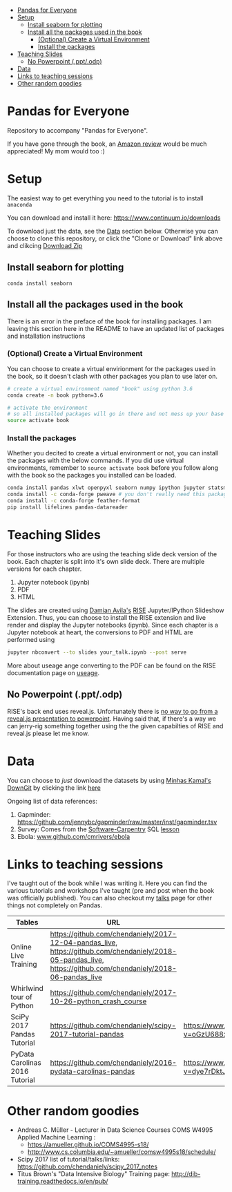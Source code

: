 <!--TOC using https://github.com/ekalinin/github-markdown-toc-->
<!--ts-->
   * [Pandas for Everyone](#pandas-for-everyone)
   * [Setup](#setup)
      * [Install seaborn for plotting](#install-seaborn-for-plotting)
      * [Install all the packages used in the book](#install-all-the-packages-used-in-the-book)
         * [(Optional) Create a Virtual Environment](#optional-create-a-virtual-environment)
         * [Install the packages](#install-the-packages)
   * [Teaching Slides](#teaching-slides)
      * [No Powerpoint (.ppt/.odp)](#no-powerpoint-pptodp)
   * [Data](#data)
   * [Links to teaching sessions](#links-to-teaching-sessions)
   * [Other random goodies](#other-random-goodies)

<!-- Added by: dchen, at: 2018-04-05T23:01-04:00 -->

<!--te-->

# Pandas for Everyone
Repository to accompany "Pandas for Everyone".

If you have gone through the book, an
[Amazon review](https://www.amazon.com/Pandas-Everyone-Analysis-Addison-Wesley-Analytics/dp/0134546938/ref=sr_1_1?ie=UTF8&qid=1522984377&sr=8-1&keywords=pandas+for+everyone)
would be much appreciated!
My mom would too :)

# Setup

The easiest way to get everything you need to the tutorial is to install `anaconda`

You can download and install it here: https://www.continuum.io/downloads

To download just the data, see the [Data](https://github.com/chendaniely/pandas_for_everyone#data) section below.
Otherwise you can choose to clone this repository, or click the "Clone or Download" link above and clikcing [Download Zip](https://github.com/chendaniely/pandas_for_everyone/archive/master.zip)

## Install seaborn for plotting

`conda install seaborn`

## Install all the packages used in the book
There is an error in the preface of the book for installing packages.
I am leaving this section here in the README to have an updated list of packages and installation instructions

### (Optional) Create a Virtual Environment

You can choose to create a virtual envirionment for the packages used in the book,
so it doesn't clash with other packages you plan to use later on.

```bash
# create a virtual environment named "book" using python 3.6
conda create -n book python=3.6

# activate the environment
# so all installed packages will go in there and not mess up your base python environment
source activate book
```

### Install the packages

Whether you decited to create a virtual environment or not, you can install the packages with the below commands.
If you did use virtual environments, remember to `source activate book` before you follow along with the book
so the packages you installed can be loaded.

```bash
conda install pandas xlwt openpyxl seaborn numpy ipython jupyter statsmodels scikit-learn regex wget odo numba
conda install -c conda-forge pweave # you don't really need this package, it was used to build and create the book
conda install -c conda-forge feather-format
pip install lifelines pandas-datareader
```

# Teaching Slides

For those instructors who are using the teaching slide deck version of the book.
Each chapter is split into it's own slide deck.
There are multiple versions for each chapter.

1. Jupyter notebook (ipynb)
2. PDF
3. HTML

The slides are created using
[Damian Avila's](http://www.damian.oquanta.info/)
[RISE](https://damianavila.github.io/RISE/index.html)
Jupyter/IPython Slideshow Extension.
Thus, you can choose to install the RISE extension and live render and display the Jupyter notebooks (ipynb).
Since each chapter is a Jupyter notebook at heart, the conversions to PDF and HTML are performed using

```bash
jupyter nbconvert --to slides your_talk.ipynb --post serve
```

More about useage ange converting to the PDF can be found on the RISE documentation page on
[useage](https://damianavila.github.io/RISE/usage.html).

## No Powerpoint (.ppt/.odp)

RISE's back end uses reveal.js.
Unfortunately there is [no way to go from a reveal.js presentation to powerpoint](https://github.com/hakimel/reveal.js/issues/1702).
Having said that,
if there's a way we can jerry-rig something together using the the given capabilties of RISE and reveal.js please let me know.

# Data

You can choose to *just* download the datasets by using [Minhas Kamal's](https://minhaskamal.github.io/#/home) [DownGit](https://minhaskamal.github.io/DownGit/#/home) by clicking the link [here](https://minhaskamal.github.io/DownGit/#/home?url=https://github.com/chendaniely/pandas_for_everyone/tree/master/data)

Ongoing list of data references:

1. Gapminder: https://github.com/jennybc/gapminder/raw/master/inst/gapminder.tsv
2. Survey: Comes from the [Software-Carpentry](http://software-carpentry.org/) SQL [lesson](http://swcarpentry.github.io/sql-novice-survey)
3. Ebola: www.github.com/cmrivers/ebola

# Links to teaching sessions

I've taught out of the book while I was writing it.
Here you can find the various tutorials and workshops I've taught (pre and post when the book was officially published).
You can also checkout my [talks](http://chendaniely.github.io/talks/) page for other things not completely on Pandas.

| Tables        | URL         | Video |
| ------------- |-------------|-------|
| Online Live Training | https://github.com/chendaniely/2017-12-04-pandas_live, https://github.com/chendaniely/2018-05-pandas_live, https://github.com/chendaniely/2018-06-pandas_live |
| Whirlwind tour of Python | https://github.com/chendaniely/2017-10-26-python_crash_course |
| SciPy 2017 Pandas Tutorial | https://github.com/chendaniely/scipy-2017-tutorial-pandas | https://www.youtube.com/watch?v=oGzU688xCUs |
| PyData Carolinas 2016 Tutorial | https://github.com/chendaniely/2016-pydata-carolinas-pandas | https://www.youtube.com/watch?v=dye7rDktJ2E |

# Other random goodies

- Andreas C. Müller - Lecturer in Data Science Courses COMS W4995 Applied Machine Learning :
    - https://amueller.github.io/COMS4995-s18/
    - http://www.cs.columbia.edu/~amueller/comsw4995s18/schedule/
- Scipy 2017 list of tutorial/talks/links: https://github.com/chendaniely/scipy_2017_notes
- Titus Brown's "Data Intensive Biology" Training page: http://dib-training.readthedocs.io/en/pub/
